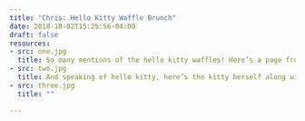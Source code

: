 ```yaml
---
title: "Chris: Hello Kitty Waffle Brunch"
date: 2018-10-02T15:25:56-04:00
draft: false
resources:
- src: one.jpg
  title: So many mentions of the hello kitty waffles! Here’s a page from one of my photo book capturing said brunch in SF. Yum and cuteness! So Cindy!
- src: two.jpg
  title: And speaking of hello kitty, here’s the kitty herself along with Dr. Horrible one Halloween.
- src: three.jpg
  title: ""

---
```

